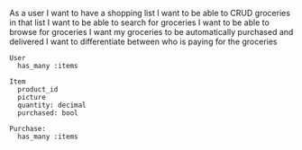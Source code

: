 As a user
  I want to have a shopping list
  I want to be able to CRUD groceries in that list
  I want to be able to search for groceries
  I want to be able to browse for groceries
  I want my groceries to be automatically purchased and delivered
  I want to differentiate between who is paying for the groceries


```
User
  has_many :items

Item
  product_id
  picture
  quantity: decimal
  purchased: bool

Purchase:
  has_many :items
```
